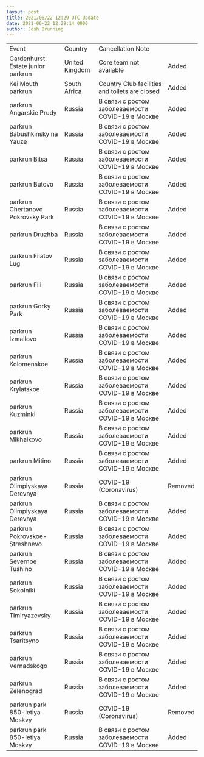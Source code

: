 ```yaml
---
layout: post
title: 2021/06/22 12:29 UTC Update
date: 2021-06-22 12:29:14 0000
author: Josh Brunning
---
```


<table style='width: 100%'>
    <tr>
        <td>Event</td>
        <td>Country</td>
        <td>Cancellation Note</td>
        <td></td>
    </tr>
    <tr>
        <td>Gardenhurst Estate junior parkrun</td>
        <td>United Kingdom</td>
        <td>Core team not available</td>
        <td>Added</td>
    </tr>
    <tr>
        <td>Kei Mouth parkrun</td>
        <td>South Africa</td>
        <td>Country Club facilities and toilets are closed</td>
        <td>Added</td>
    </tr>
    <tr>
        <td>parkrun Angarskie Prudy</td>
        <td>Russia</td>
        <td>В связи с ростом заболеваемости COVID-19 в Москве</td>
        <td>Added</td>
    </tr>
    <tr>
        <td>parkrun Babushkinsky na Yauze</td>
        <td>Russia</td>
        <td>В связи с ростом заболеваемости COVID-19 в Москве</td>
        <td>Added</td>
    </tr>
    <tr>
        <td>parkrun Bitsa</td>
        <td>Russia</td>
        <td>В связи с ростом заболеваемости COVID-19 в Москве</td>
        <td>Added</td>
    </tr>
    <tr>
        <td>parkrun Butovo</td>
        <td>Russia</td>
        <td>В связи с ростом заболеваемости COVID-19 в Москве</td>
        <td>Added</td>
    </tr>
    <tr>
        <td>parkrun Chertanovo Pokrovsky Park</td>
        <td>Russia</td>
        <td>В связи с ростом заболеваемости COVID-19 в Москве</td>
        <td>Added</td>
    </tr>
    <tr>
        <td>parkrun Druzhba</td>
        <td>Russia</td>
        <td>В связи с ростом заболеваемости COVID-19 в Москве</td>
        <td>Added</td>
    </tr>
    <tr>
        <td>parkrun Filatov Lug</td>
        <td>Russia</td>
        <td>В связи с ростом заболеваемости COVID-19 в Москве</td>
        <td>Added</td>
    </tr>
    <tr>
        <td>parkrun Fili</td>
        <td>Russia</td>
        <td>В связи с ростом заболеваемости COVID-19 в Москве</td>
        <td>Added</td>
    </tr>
    <tr>
        <td>parkrun Gorky Park</td>
        <td>Russia</td>
        <td>В связи с ростом заболеваемости COVID-19 в Москве</td>
        <td>Added</td>
    </tr>
    <tr>
        <td>parkrun Izmailovo</td>
        <td>Russia</td>
        <td>В связи с ростом заболеваемости COVID-19 в Москве</td>
        <td>Added</td>
    </tr>
    <tr>
        <td>parkrun Kolomenskoe</td>
        <td>Russia</td>
        <td>В связи с ростом заболеваемости COVID-19 в Москве</td>
        <td>Added</td>
    </tr>
    <tr>
        <td>parkrun Krylatskoe</td>
        <td>Russia</td>
        <td>В связи с ростом заболеваемости COVID-19 в Москве</td>
        <td>Added</td>
    </tr>
    <tr>
        <td>parkrun Kuzminki</td>
        <td>Russia</td>
        <td>В связи с ростом заболеваемости COVID-19 в Москве</td>
        <td>Added</td>
    </tr>
    <tr>
        <td>parkrun Mikhalkovo</td>
        <td>Russia</td>
        <td>В связи с ростом заболеваемости COVID-19 в Москве</td>
        <td>Added</td>
    </tr>
    <tr>
        <td>parkrun Mitino</td>
        <td>Russia</td>
        <td>В связи с ростом заболеваемости COVID-19 в Москве</td>
        <td>Added</td>
    </tr>
    <tr>
        <td>parkrun Olimpiyskaya Derevnya</td>
        <td>Russia</td>
        <td>COVID-19 (Coronavirus)</td>
        <td>Removed</td>
    </tr>
    <tr>
        <td>parkrun Olimpiyskaya Derevnya</td>
        <td>Russia</td>
        <td>В связи с ростом заболеваемости COVID-19 в Москве</td>
        <td>Added</td>
    </tr>
    <tr>
        <td>parkrun Pokrovskoe-Streshnevo</td>
        <td>Russia</td>
        <td>В связи с ростом заболеваемости COVID-19 в Москве</td>
        <td>Added</td>
    </tr>
    <tr>
        <td>parkrun Severnoe Tushino</td>
        <td>Russia</td>
        <td>В связи с ростом заболеваемости COVID-19 в Москве</td>
        <td>Added</td>
    </tr>
    <tr>
        <td>parkrun Sokolniki</td>
        <td>Russia</td>
        <td>В связи с ростом заболеваемости COVID-19 в Москве</td>
        <td>Added</td>
    </tr>
    <tr>
        <td>parkrun Timiryazevsky</td>
        <td>Russia</td>
        <td>В связи с ростом заболеваемости COVID-19 в Москве</td>
        <td>Added</td>
    </tr>
    <tr>
        <td>parkrun Tsaritsyno</td>
        <td>Russia</td>
        <td>В связи с ростом заболеваемости COVID-19 в Москве</td>
        <td>Added</td>
    </tr>
    <tr>
        <td>parkrun Vernadskogo</td>
        <td>Russia</td>
        <td>В связи с ростом заболеваемости COVID-19 в Москве</td>
        <td>Added</td>
    </tr>
    <tr>
        <td>parkrun Zelenograd</td>
        <td>Russia</td>
        <td>В связи с ростом заболеваемости COVID-19 в Москве</td>
        <td>Added</td>
    </tr>
    <tr>
        <td>parkrun park 850-letiya Moskvy</td>
        <td>Russia</td>
        <td>COVID-19 (Coronavirus)</td>
        <td>Removed</td>
    </tr>
    <tr>
        <td>parkrun park 850-letiya Moskvy</td>
        <td>Russia</td>
        <td>В связи с ростом заболеваемости COVID-19 в Москве</td>
        <td>Added</td>
    </tr>

